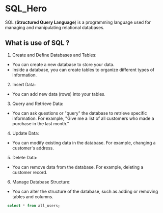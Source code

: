 # SQL_Hero
SQL (**Structured Query Language**) is a programming language used for managing and manipulating relational databases.
## What is use of SQL ?
1. Create and Define Databases and Tables:
 - You can create a new database to store your data.
 - Inside a database, you can create tables to organize different types of information.
2. Insert Data:
 - You can add new data (rows) into your tables.
3. Query and Retrieve Data:
 - You can ask questions or "query" the database to retrieve specific information. For example, "Give me a list of all customers who made a purchase in the last month."
4. Update Data:
 - You can modify existing data in the database. For example, changing a customer's address.
5. Delete Data:
 - You can remove data from the database. For example, deleting a customer record.
6. Manage Database Structure:
 - You can alter the structure of the database, such as adding or removing tables and columns.
```sql
 select * from all_users;
```
